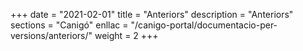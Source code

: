 +++
date        = "2021-02-01"
title       = "Anteriors"
description = "Anteriors"
sections    = "Canigó"
enllac		= "/canigo-portal/documentacio-per-versions/anteriors/"
weight		= 2
+++
